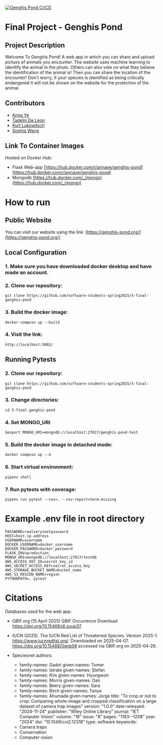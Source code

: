 [![Genghis Pond CI/CD](https://github.com/software-students-spring2025/5-final-genghis-pond/actions/workflows/web-app-build.yaml/badge.svg)](https://github.com/software-students-spring2025/5-final-genghis-pond/actions/workflows/web-app-build.yaml)

# Final Project - Genghis Pond

## Project Description

Welcome To Genghis Pond! A web app in which you can share and upload pictues of animals you encounter. The website uses machine learning to idenitify the animal in the photo. Others can also vote on what they believe the identification of the animal is! Then you can share the location of the encounter!
Don't worry, if your species is identified as being critically endangered it will not be shown on the website for the protection of the animal.


## Contributors

- [Anna Ye](https://github.com/AnnaTheYe)
- [Tadelin De Leon](https://github.com/TadelinD)
- [Kurt Lukowitsch](https://github.com/kl3641)
- [Sophia Wang](https://github.com/s-m-wang)

## Link To Container Images

Hosted on Docker Hub: 
- Flask Web-app [https://hub.docker.com/r/annaye/genghis-pond](https://hub.docker.com/r/annaye/genghis-pond)
- Mongodb [https://hub.docker.com/_/mongo](https://hub.docker.com/_/mongo)

# How to run

## Public Website

You can visit our website using the link: [https://genghis-pond.org/](https://genghis-pond.org/)

## Local Configuration

### 1. Make sure you have downloaded docker desktop and have made an account.

### 2. Clone our repository:

```
git clone https://github.com/software-students-spring2025/5-final-genghis-pond
```


### 3. Build the docker image:

```
docker-compose up --build
```

### 4. Visit the link:

```
http://localhost:5002/
```

## Running Pytests

### 2. Clone our repository:

```
git clone https://github.com/software-students-spring2025/5-final-genghis-pond
```

### 3. Change directories:

```
cd 5-final-genghis-pond
```

### 4. Set MONGO_URI

```
$export MONGO_URI=mongodb://localhost:27017/genghis-pond-test
```

### 5. Build the docker image in detached mode:

```
docker compose up --d
```

### 6. Start virtual environment:

```
pipenv shell
```

### 7. Run pytests with coverage:

```
pipenv run pytest --cov=. --cov-report=term-missing
```

# Example .env file in root directory

```
PASSWORD=realverycoolpassword
HOST=host.ip.address
USERNAME=username
DOCKER_USERNAME=docker_username
DOCKER_PASSWORD=docker_password
FLASK_ENV=production
MONGO_URI=mongodb://localhost:27017/testdb
AWS_ACCESS_KEY_ID=secret_key_id
AWS_SECRET_ACCESS_KEY=secret_access_key
AWS_STORAGE_BUCKET_NAME=bucket_name
AWS_S3_REGION_NAME=region
PYTHONPATH=. pytest
```

# Citations
Databases used for the web app:

* GBIF.org (15 April 2025) GBIF Occurrence Download https://doi.org/10.15468/dl.zuup37
* IUCN (2025). The IUCN Red List of Threatened Species. Version 2025-1. https://www.iucnredlist.org/. Downloaded on 2025-04-07. https://doi.org/10.15468/0qnb58 accessed via GBIF.org on 2025-04-29.

* Speciesnet
authors:
  - family-names: Gadot
    given-names: Tomer
  - family-names: Istrate
    given-names: Ștefan
  - family-names: Kim
    given-names: Hyungwon
  - family-names: Morris
    given-names: Dan
  - family-names: Beery
    given-names: Sara
  - family-names: Birch
    given-names: Tanya
  - family-names: Ahumada
    given-names: Jorge
title: "To crop or not to crop: Comparing whole-image and cropped classification on a large dataset of camera trap images"
version: "1.0.0"
date-released: "2024-11-24"
publisher: "Wiley Online Library"
journal: "IET Computer Vision"
volume: "18"
issue: "8"
pages: "1193--1208"
year: "2024"
doi: "10.1049/cvi2.12318" 
type: software
keywords:
  - Camera traps
  - Conservation
  - Computer vision
